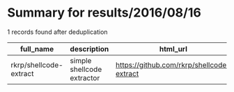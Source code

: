 
# Summary for results/2016/08/16
    
1 records found after deduplication

| full_name | description | html_url | matched_list | matched_count | pushed_at | size | stargazers_count | language | forks_count |
|------------------------|----------------------------|-------------------------------------------|----------------|-----------------|---------------------------|--------|--------------------|------------|---------------|
| rkrp/shellcode-extract | simple shellcode extractor | https://github.com/rkrp/shellcode-extract | ['shellcode'] | 1 | 2016-08-16 14:24:28+00:00 | 0 | 0 | Shell | 1 |
